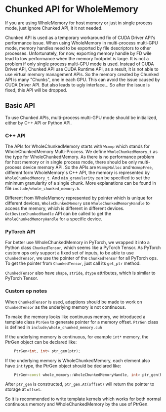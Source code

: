 # Chunked API for WholeMemory

If you are using WholeMemory for host memory or just in single process mode, just ignore Chunked API, it it not needed.

Chunked API is used as a temporary workaround fix of CUDA Driver API's performance issue.
When using WholeMemory in multi-process multi-GPU mode, memory handles need to be exported by file descriptors to other processes.
Unfortunately, for now, exporting memory handle by FD wile lead to low performance when the memory footprint is large.
It is not a problem if only single process multi-GPU mode is used.
Instead of CUDA Driver API, Chunked API use CUDA Runtime API, as a result, it is not able to use virtual memory management APIs.
So the memory created by Chunked API is many "Chunks", one in each GPU. This can avoid the issue caused by CUDA Driver API.
But also leads to ugly interface...
So after the issue is fixed, this API will be dropped.

## Basic API

To use Chunked APIs, multi-process multi-GPU mode should be initialized, either by C++ API or Python API.

### C++ API

The APIs for WholeChunkedMemory starts with `Wcmmp` which stands for WholeChunkedMemory Multi-Process.
We define `WholeChunkedMemory_t` as the type for WholeChunkedMemory.
As there is no performance problem for host memory or in single process mode, 
there should be only multi-process device memory API.
So the APIs are `WcmmpMalloc` and `WcmmpFree`, different form WholeMemory's C++ API, the memory is represented by `WholeChunkedMemory_t`.
And `min_granularity` can be specified to set the minimum granularity of a single chunk.
More explanations can be found in file `include/whole_chunked_memory.h`.

Different from WholeMemory represented by pointer which is unique for different devices, `WholeChunkedMemory` use `WholeChunkedMemoryHandle` to access the memory, which is different in different devices.
`GetDeviceChunkedHandle` API can be called to get the `WholeChunkedMemoryHandle` for a specific device.

### PyTorch API

For better use WholeChunkedMemory in PyTorch, we wrapped it into a Python class `ChunkedTensor`, which seems like a PyTorch Tensor.
As PyTorch custom ops only support a fixed set of inputs, to be able to use `ChunkedTensor`, we use the pointer of the `ChunkedTensor` for all PyTorch ops.
To get the pointer from `ChunkedTensor`, just call its `get_ptr` method.

`ChunkedTensor` also have `shape`, `stride`, `dtype` attributes, which is similar to PyTorch Tensor.

### Custom op notes

When `ChunkedTensor` is used, adaptions should be made to work on `ChunkedTensor` as the underlying memory is not continuous.

To make the memory looks like continuous memory, we introduced a template class `PtrGen` to generate pointer for a memory offset.
`PtrGen` class is defined in `include/whole_chunked_memory.cuh`

If the underlying memory is continuous, for example `int*` memory, the PtrGen object can be declared like:
```cpp
    PtrGen<int, int> ptr_gen(ptr);
```

If the underlying memory is WholeChunkedMemory, each element also have `int` type, the PtrGen object should be declared like:
```cpp
    PtrGen<const whole_memory::WholeChunkedMemoryHandle, int> ptr_gen(handle);
```

After `ptr_gen` is constructed, `ptr_gen.At(offset)` will return the pointer to storage at `offset`.

So it is recommended to write template kernels which works for both normal continuous memory and WholeChunkedMemory by the use of PtrGen.
